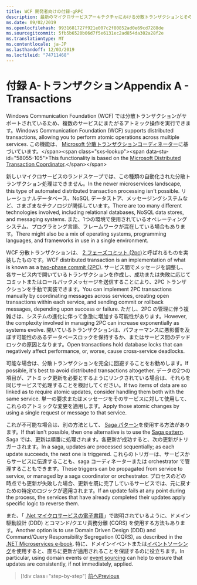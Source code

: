 ```yaml
---
title: WCF 開発者向けの付録-gRPC
description: 最新のマイクロサービスアーキテクチャにおける分散トランザクションとその実装について説明します。
ms.date: 09/02/2019
ms.openlocfilehash: 9931681727f921e007c2f80852ad0e69cd7288de
ms.sourcegitcommit: 5fb5b6520b06d7f5e6131ec2ad854da302a28f2e
ms.translationtype: MT
ms.contentlocale: ja-JP
ms.lasthandoff: 12/03/2019
ms.locfileid: "74711468"
---
```

# <a name="appendix-a---transactions"></a><span data-ttu-id="58055-103">付録 A-トランザクション</span><span class="sxs-lookup"><span data-stu-id="58055-103">Appendix A - Transactions</span></span>

<span data-ttu-id="58055-104">Windows Communication Foundation (WCF) では分散トランザクションがサポートされているため、複数のサービスにまたがるアトミック操作を実行できます。</span><span class="sxs-lookup"><span data-stu-id="58055-104">Windows Communication Foundation (WCF) supports distributed transactions, allowing you to perform atomic operations across multiple services.</span></span> <span data-ttu-id="58055-105">この機能は、 [Microsoft 分散トランザクションコーディネーター](https://docs.microsoft.com/previous-versions/windows/desktop/ms684146(v=vs.85))に基づいています。</span><span class="sxs-lookup"><span data-stu-id="58055-105">This functionality is based on the [Microsoft Distributed Transaction Coordinator](https://docs.microsoft.com/previous-versions/windows/desktop/ms684146(v=vs.85)).</span></span>

<span data-ttu-id="58055-106">新しいマイクロサービスのランドスケープでは、この種類の自動化された分散トランザクション処理はできません。</span><span class="sxs-lookup"><span data-stu-id="58055-106">In the newer microservices landscape, this type of automated distributed transaction processing isn't possible.</span></span> <span data-ttu-id="58055-107">リレーショナルデータベース、NoSQL データストア、メッセージングシステムなど、さまざまなテクノロジが関係しています。</span><span class="sxs-lookup"><span data-stu-id="58055-107">There are too many different technologies involved, including relational databases, NoSQL data stores, and messaging systems.</span></span> <span data-ttu-id="58055-108">また、1つの環境で使用されているオペレーティングシステム、プログラミング言語、フレームワークが混在している場合もあります。</span><span class="sxs-lookup"><span data-stu-id="58055-108">There might also be a mix of operating systems, programming languages, and frameworks in use in a single environment.</span></span>

<span data-ttu-id="58055-109">WCF 分散トランザクションは、 [2 フェーズコミット (2pc)](https://en.wikipedia.org/wiki/Two-phase_commit_protocol)と呼ばれるものを実装したものです。</span><span class="sxs-lookup"><span data-stu-id="58055-109">WCF distributed transaction is an implementation of what is known as a [two-phase commit (2PC)](https://en.wikipedia.org/wiki/Two-phase_commit_protocol).</span></span> <span data-ttu-id="58055-110">サービス間でメッセージを調整し、各サービス内で開いているトランザクションを作成し、成功または失敗に応じてコミットまたはロールバックメッセージを送信することにより、2PC トランザクションを手動で実装できます。</span><span class="sxs-lookup"><span data-stu-id="58055-110">You can implement 2PC transactions manually by coordinating messages across services, creating open transactions within each service, and sending commit or rollback messages, depending upon success or failure.</span></span> <span data-ttu-id="58055-111">ただし、2PC の管理に伴う複雑さは、システムの進化に伴って急激に増加する可能性があります。</span><span class="sxs-lookup"><span data-stu-id="58055-111">However, the complexity involved in managing 2PC can increase exponentially as systems evolve.</span></span> <span data-ttu-id="58055-112">開いているトランザクションは、パフォーマンスに悪影響を及ぼす可能性のあるデータベースロックを保持するか、またはサービス間のデッドロックの原因となります。</span><span class="sxs-lookup"><span data-stu-id="58055-112">Open transactions hold database locks that can negatively affect performance, or, worse, cause cross-service deadlocks.</span></span>

<span data-ttu-id="58055-113">可能な場合は、分散トランザクションを完全に回避することをお勧めします。</span><span class="sxs-lookup"><span data-stu-id="58055-113">If possible, it's best to avoid distributed transactions altogether.</span></span> <span data-ttu-id="58055-114">データの2つの項目が、アトミック更新を必要とするようにリンクされている場合は、それらを同じサービスで処理することを検討してください。</span><span class="sxs-lookup"><span data-stu-id="58055-114">If two items of data are so linked as to require atomic updates, consider handling them both with the same service.</span></span> <span data-ttu-id="58055-115">単一の要求またはメッセージをそのサービスに対して使用して、これらのアトミックな変更を適用します。</span><span class="sxs-lookup"><span data-stu-id="58055-115">Apply those atomic changes by using a single request or message to that service.</span></span>

<span data-ttu-id="58055-116">これが不可能な場合は、別の方法として、 [Saga パターン](https://microservices.io/patterns/data/saga.html)を使用する方法があります。</span><span class="sxs-lookup"><span data-stu-id="58055-116">If that isn't possible, then one alternative is to use the [Saga pattern](https://microservices.io/patterns/data/saga.html).</span></span> <span data-ttu-id="58055-117">Saga では、更新は順番に処理されます。各更新が成功すると、次の更新がトリガーされます。</span><span class="sxs-lookup"><span data-stu-id="58055-117">In a saga, updates are processed sequentially; as each update succeeds, the next one is triggered.</span></span> <span data-ttu-id="58055-118">これらのトリガーは、サービスからサービスに伝達することも、saga コーディネーターまたは orchestrator で管理することもできます。</span><span class="sxs-lookup"><span data-stu-id="58055-118">These triggers can be propagated from service to service, or managed by a saga coordinator or orchestrator.</span></span> <span data-ttu-id="58055-119">プロセスのどの時点でも更新が失敗した場合、更新を既に完了しているサービスでは、元に戻すための特定のロジックが適用されます。</span><span class="sxs-lookup"><span data-stu-id="58055-119">If an update fails at any point during the process, the services that have already completed their updates apply specific logic to reverse them.</span></span>

<span data-ttu-id="58055-120">また、「 [.Net マイクロサービスの電子書籍](https://docs.microsoft.com/dotnet/architecture/microservices/microservice-ddd-cqrs-patterns/)」で説明されているように、ドメイン駆動設計 (DDD) とコマンド/クエリ責務分離 (CQRS) を使用する方法もあります。</span><span class="sxs-lookup"><span data-stu-id="58055-120">Another option is to use Domain Driven Design (DDD) and Command/Query Responsibility Segregation (CQRS), as described in the [.NET Microservices e-book](https://docs.microsoft.com/dotnet/architecture/microservices/microservice-ddd-cqrs-patterns/).</span></span> <span data-ttu-id="58055-121">特に、ドメインイベントまたは[イベントソーシング](https://martinfowler.com/eaaDev/EventSourcing.html)を使用すると、直ちに更新が適用されることを保証するのに役立ちます。</span><span class="sxs-lookup"><span data-stu-id="58055-121">In particular, using domain events or [event sourcing](https://martinfowler.com/eaaDev/EventSourcing.html) can help to ensure that updates are consistently, if not immediately, applied.</span></span>

>[!div class="step-by-step"]
>[<span data-ttu-id="58055-122">前へ</span><span class="sxs-lookup"><span data-stu-id="58055-122">Previous</span></span>](application-performance-management.md)
